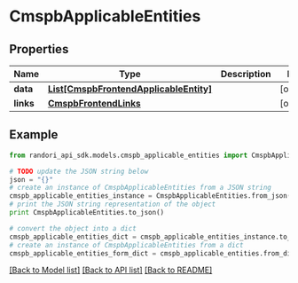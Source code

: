 # CmspbApplicableEntities


## Properties

Name | Type | Description | Notes
------------ | ------------- | ------------- | -------------
**data** | [**List[CmspbFrontendApplicableEntity]**](CmspbFrontendApplicableEntity.md) |  | [optional] 
**links** | [**CmspbFrontendLinks**](CmspbFrontendLinks.md) |  | [optional] 

## Example

```python
from randori_api_sdk.models.cmspb_applicable_entities import CmspbApplicableEntities

# TODO update the JSON string below
json = "{}"
# create an instance of CmspbApplicableEntities from a JSON string
cmspb_applicable_entities_instance = CmspbApplicableEntities.from_json(json)
# print the JSON string representation of the object
print CmspbApplicableEntities.to_json()

# convert the object into a dict
cmspb_applicable_entities_dict = cmspb_applicable_entities_instance.to_dict()
# create an instance of CmspbApplicableEntities from a dict
cmspb_applicable_entities_form_dict = cmspb_applicable_entities.from_dict(cmspb_applicable_entities_dict)
```
[[Back to Model list]](../README.md#documentation-for-models) [[Back to API list]](../README.md#documentation-for-api-endpoints) [[Back to README]](../README.md)


